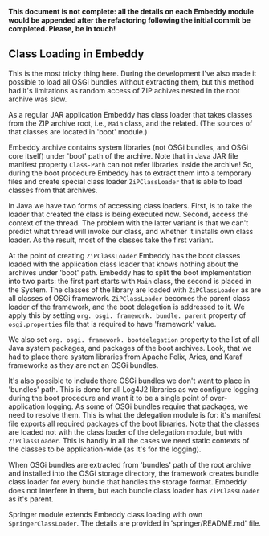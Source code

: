 **This document is not complete: all the details on each Embeddy module would
be appended after the refactoring following the initial commit be completed.
Please, be in touch!**


## Class Loading in Embeddy

This is the most tricky thing here. During the development I've also made
it possible to load all OSGi bundles without extracting them, but this
method had it's limitations as random access of ZIP achives nested in
the root archive was slow.

As a regular JAR application Embeddy has class loader that takes classes from
the ZIP archive root, i.e., `Main` class, and the related. (The sources of that
classes are located in 'boot' module.)

Embeddy archive contains system libraries (not OSGi bundles, and OSGi core itself)
under 'boot' path of the archive. Note that in Java JAR file manifest property
`Class-Path` can not refer libraries inside the archive! So, during the boot
procedure Embeddy has to extract them into a temporary files and create special
class loader `ZiPClassLoader` that is able to load classes from that archives.

In Java we have two forms of accessing class loaders. First, is to take the loader
that created the class is being executed now. Second, access the context of the
thread. The problem with the latter variant is that we can't predict what thread
will invoke our class, and whether it installs own class loader. As the result,
most of the classes take the first variant.

At the point of creating `ZiPClassLoader` Embeddy has the boot classes loaded with
the application class loader that knows nothing about the archives under 'boot'
path. Embeddy has to split the boot implementation into two parts: the first
part starts with `Main` class, the second is placed in the System. The classes
of the library are loaded with `ZiPClassLoader` as are all classes of OSGi
framework. `ZiPClassLoader` becomes the parent class loader of the framework,
and the boot delagetion is addressed to it. We apply this by setting `org. osgi.
framework. bundle. parent` property of `osgi.properties` file that is required
to have 'framework' value.

We also set `org. osgi. framework. bootdelegation` property to the list of all Java
system packages, and packages of the boot archives. Look, that we had to place
there system libraries from Apache Felix, Aries, and Karaf frameworks as they
are not an OSGi bundles.

It's also possible to include there OSGi bundles we don't want to place in 'bundles'
path. This is done for all Log4J2 libraries as we configure logging during the boot
procedure and want it to be a single point of over-application logging. As some of
OSGi bundles require that packages, we need to resolve them. This is what the
delegation module is for: it's manifest file exports all required packages of the
boot libraries. Note that the classes are loaded not with the class loader of the
delegation module, but with `ZiPClassLoader`. This is handly in all the cases we
need static contexts of the classes to be application-wide (as it's for the logging).

When OSGi bundles are extracted from 'bundles' path of the root archive and installed
into the OSGi storage directory, the framework creates bundle class loader for every
bundle that handles the storage format. Embeddy does not interfere in them, but
each bundle class loader has `ZiPClassLoader` as it's parent.

Springer module extends Embeddy class loading with own `SpringerClassLoader`.
The details are provided in 'springer/README.md' file.